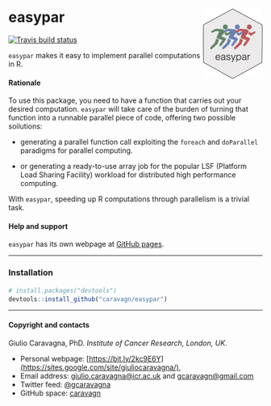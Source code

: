 # easypar <img src='man/figures/logo.png' align="right" height="139" />
<!-- badges: start -->

[![Travis build
status](https://travis-ci.org/caravagn/easypar.svg?branch=master)](https://travis-ci.org/caravagn/easypar)
<!-- badges: end -->

`easypar` makes it easy to implement parallel computations in R.

#### Rationale

To use this package, you need to have a function that 
carries out your desired computation. `easypar` will take care of the
burden of  turning that function into a runnable parallel piece
of code, offering two possible soilutions:

* generating a parallel function call exploiting the `foreach` and 
`doParallel` paradigms for parallel computing.

* or generating a ready-to-use array job for the popular LSF 
(Platform Load Sharing Facility) workload for distributed high performance computing.  

With `easypar`, speeding up R computations through parallelism is a trivial task.

#### Help and support

`easypar` has its own webpage at [GitHub pages](https://caravagn.github.io/easypar/).

-----

### Installation

``` r
# install.packages("devtools")
devtools::install_github("caravagn/easypar")
```
-----

#### Copyright and contacts

Giulio Caravagna, PhD. _Institute of Cancer Research, London, UK_.

* Personal webpage: [https://bit.ly/2kc9E6Y](https://sites.google.com/site/giuliocaravagna/), 
* Email address: [giulio.caravagna@icr.ac.uk](mailto:giulio.caravagna@icr.ac.uk) and [gcaravagn@gmail.com](mailto:gcaravagn@gmail.com)
* Twitter feed: [@gcaravagna](https://twitter.com/gcaravagna)
* GitHub space: [caravagn](https://github.com/caravagn)